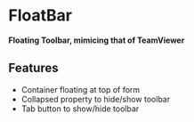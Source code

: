 # FloatBar

**Floating Toolbar, mimicing that of TeamViewer**

## Features

  - Container floating at top of form
  - Collapsed property to hide/show toolbar
  - Tab button to show/hide toolbar
  

